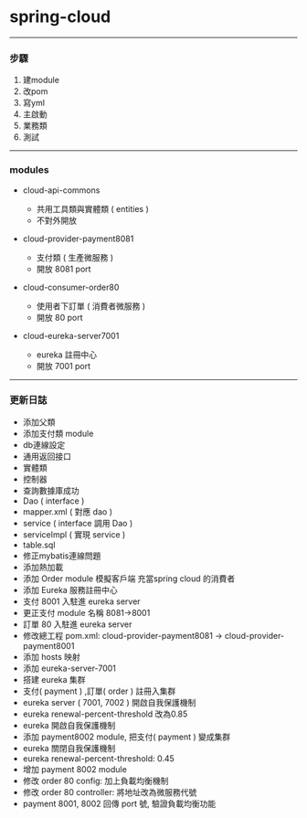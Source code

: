 # spring-cloud
***
### 步驟

1. 建module
2. 改pom
3. 寫yml
4. 主啟動
5. 業務類
6. 測試
***
### modules

- cloud-api-commons
  - 共用工具類與實體類 ( entities )
  - 不對外開放
  

- cloud-provider-payment8081
  - 支付類 ( 生產微服務 )
  - 開放 8081 port
  

- cloud-consumer-order80
  - 使用者下訂單 ( 消費者微服務 )
  - 開放 80 port
- cloud-eureka-server7001
  - eureka 註冊中心
  - 開放 7001 port
***
### 更新日誌

- 添加父類
- 添加支付類 module
- db連線設定
- 通用返回接口
- 實體類
- 控制器
- 查詢數據庫成功
- Dao ( interface )
- mapper.xml ( 對應 dao )
- service ( interface 調用 Dao )
- serviceImpl ( 實現 service )
- table.sql
- 修正mybatis連線問題
- 添加熱加載
- 添加 Order module 模擬客戶端 充當spring cloud 的消費者
- 添加 Eureka 服務註冊中心
- 支付 8001 入駐進 eureka server
- 更正支付 module 名稱 8081->8001
- 訂單 80 入駐進 eureka server
- 修改總工程 pom.xml: <module>cloud-provider-payment8081</module> -> <module>cloud-provider-payment8001</module>
- 添加 hosts 映射
- 添加 eureka-server-7001
- 搭建 eureka 集群
- 支付( payment ) ,訂單( order ) 註冊入集群  
- eureka server ( 7001, 7002 ) 開啟自我保護機制
- eureka renewal-percent-threshold 改為0.85
- eureka 開啟自我保護機制
- 添加 payment8002 module, 把支付( payment ) 變成集群
- eureka 關閉自我保護機制
- eureka renewal-percent-threshold: 0.45 
- 增加 payment 8002 module
- 修改 order 80 config: 加上負載均衡機制
- 修改 order 80 controller: 將地址改為微服務代號
- payment 8001, 8002 回傳 port 號, 驗證負載均衡功能